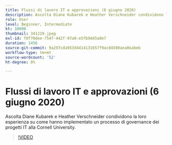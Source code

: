```yaml
---
title: Flussi di lavoro IT e approvazioni (6 giugno 2020)
description: Ascolta Diane Kubarek e Heather Verschneider condividono la loro esperienza su come hanno implementato un processo di governance dei progetti IT alla Cornell University.
role: User
level: Beginner, Intermediate
kt: 10000
thumbnail: 341219.jpeg
exl-id: f0f70dee-754f-442f-97a0-e5fb9d45a0e7
duration: 1456
source-git-commit: 9a297cda953d4414131657f9ac84580aea0eabeb
workflow-type: tm+mt
source-wordcount: '52'
ht-degree: 0%

---
```


# Flussi di lavoro IT e approvazioni (6 giugno 2020)

Ascolta Diane Kubarek e Heather Verschneider condividono la loro esperienza su come hanno implementato un processo di governance dei progetti IT alla Cornell University.

>[!VIDEO](https://video.tv.adobe.com/v/341219/?quality=12&learn=on)
